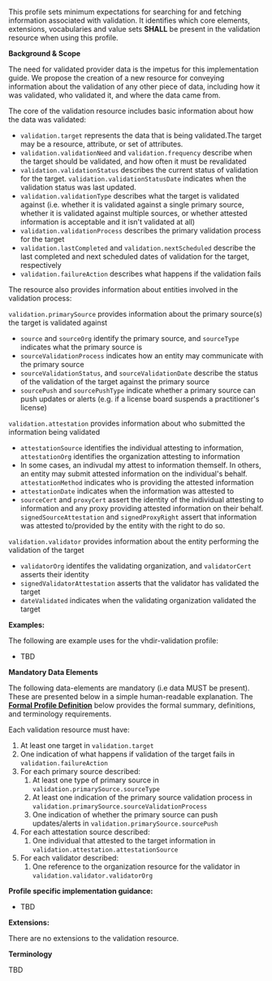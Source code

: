 This profile sets minimum expectations for searching for and fetching information associated with validation. It identifies which core elements, extensions, vocabularies and value sets **SHALL** be present in the validation resource when using this profile.

**Background & Scope**

The need for validated provider data is the impetus for this implementation guide. We propose the creation of a new resource for conveying information about the validation of any other piece of data, including how it was validated, who validated it, and where the data came from.

The core of the validation resource includes basic information about how the data was validated:

*  `validation.target` represents the data that is being validated.The target may be a resource, attribute, or set of attributes.
*  `validation.validationNeed` and `validation.frequency` describe when the target should be validated, and how often it must be revalidated
*  `validation.validationStatus` describes the current status of validation for the target. `validation.validationStatusDate` indicates when the validation status was last updated.
*  `validation.validationType` describes what the target is validated against (i.e. whether it is validated against a single primary source, whether it is validated against multiple sources, or whether attested information is acceptable and it isn't validated at all)
*  `validation.validationProcess` describes the primary validation process for the target
*  `validation.lastCompleted` and `validation.nextScheduled` describe the last completed and next scheduled dates of validation for the target, respectively
*  `validation.failureAction` describes what happens if the validation fails

The resource also provides information about entities involved in the validation process:

`validation.primarySource` provides information about the primary source(s) the target is validated against
*  `source` and `sourceOrg` identify the primary source, and `sourceType` indicates what the primary source is
*  `sourceValidationProcess` indicates how an entity may communicate with the primary source
*  `sourceValidationStatus`, and `sourceValidationDate` describe the status of the validation of the target against the primary source
*  `sourcePush` and `sourcePushType` indicate whether a primary source can push updates or alerts (e.g. if a license board suspends a practitioner's license)

`validation.attestation` provides information about who submitted the information being validated
*  `attestationSource` identifies the individual attesting to information, `attestationOrg` identifies the organization attesting to information
*  In some cases, an indivudal my attest to information themself. In others, an entity may submit attested information on the individual's behalf. `attestationMethod` indicates who is providing the attested information
*  `attestationDate` indicates when the information was attested to
*  `sourceCert` and `proxyCert` assert the identity of the individual attesting to information and any proxy providing attested information on their behalf. `signedSourceAttestation` and `signedProxyRight` assert that information was attested to/provided by the entity with the right to do so.

`validation.validator` provides information about the entity performing the validation of the target
*  `validatorOrg` identifes the validating organization, and `validatorCert` asserts their identity
*  `signedValidatorAttestation` asserts that the validator has validated the target
*  `dateValidated` indicates when the validating organization validated the target

**Examples:**

The following are example uses for the vhdir-validation profile:

-  TBD


**Mandatory Data Elements**

The following data-elements are mandatory (i.e data MUST be present). These are presented below in a simple human-readable explanation. The [**Formal Profile Definition**](#profile) below provides the  formal summary, definitions, and  terminology requirements.  

Each validation resource must have:

1.  At least one target in `validation.target`
1.  One indication of what happens if validation of the target fails in `validation.failureAction`
1.  For each primary source described:
    1.  At least one type of primary source in `validation.primarySource.sourceType`
    1.  At least one indication of the primary source validation process in `validation.primarySource.sourceValidationProcess`
    1.  One indication of whether the primary source can push updates/alerts in `validation.primarySource.sourcePush`
1.  For each attestation source described:
    1.  One individual that attested to the target information in `validation.attestation.attestationSource`
1.  For each validator described:
    1.  One reference to the organization resource for the validator in `validation.validator.validatorOrg`


**Profile specific implementation guidance:**

- TBD


**Extensions:**

There are no extensions to the validation resource.


**Terminology**

TBD